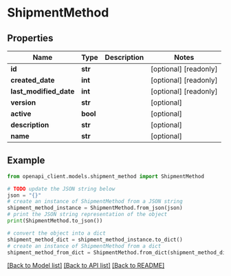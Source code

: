 # ShipmentMethod


## Properties

Name | Type | Description | Notes
------------ | ------------- | ------------- | -------------
**id** | **str** |  | [optional] [readonly] 
**created_date** | **int** |  | [optional] [readonly] 
**last_modified_date** | **int** |  | [optional] [readonly] 
**version** | **str** |  | [optional] 
**active** | **bool** |  | [optional] 
**description** | **str** |  | [optional] 
**name** | **str** |  | [optional] 

## Example

```python
from openapi_client.models.shipment_method import ShipmentMethod

# TODO update the JSON string below
json = "{}"
# create an instance of ShipmentMethod from a JSON string
shipment_method_instance = ShipmentMethod.from_json(json)
# print the JSON string representation of the object
print(ShipmentMethod.to_json())

# convert the object into a dict
shipment_method_dict = shipment_method_instance.to_dict()
# create an instance of ShipmentMethod from a dict
shipment_method_from_dict = ShipmentMethod.from_dict(shipment_method_dict)
```
[[Back to Model list]](../README.md#documentation-for-models) [[Back to API list]](../README.md#documentation-for-api-endpoints) [[Back to README]](../README.md)


